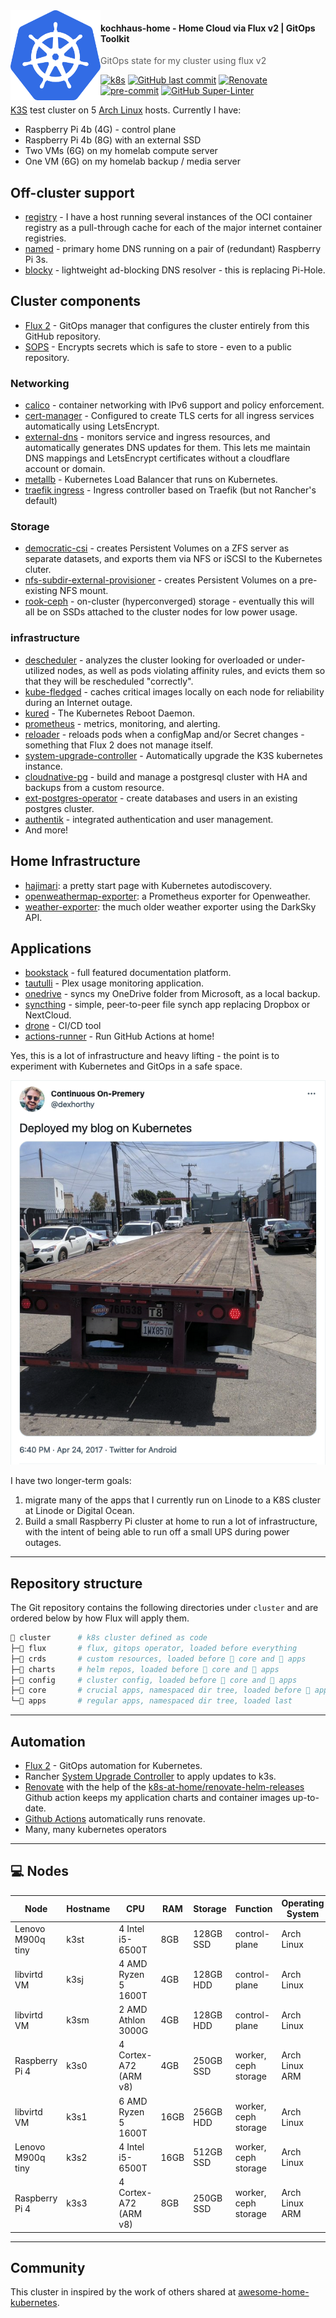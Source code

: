 <img src="https://raw.githubusercontent.com/kubernetes/kubernetes/master/logo/logo.svg" align="left" width="144px" height="144px">

#### kochhaus-home - Home Cloud via Flux v2 | GitOps Toolkit

> GitOps state for my cluster using flux v2

[![k8s](https://img.shields.io/badge/k8s-v1.23.6%2Bk3s1-green?style=flat-square)](https://k8s.io/)
[![GitHub last commit](https://img.shields.io/github/last-commit/haraldkoch/kochhaus-home?style=flat-square)](https://github.com/haraldkoch/kochhaus-home/main)
[![Renovate](https://github.com/haraldkoch/kochhaus-home/actions/workflows/schedule-renovate.yaml/badge.svg)](https://github.com/haraldkoch/kochhaus-home/actions/workflows/schedule-renovate.yaml)
[![pre-commit](https://img.shields.io/badge/pre--commit-enabled-green?logo=pre-commit&logoColor=white&style=flat-square)](https://github.com/pre-commit/pre-commit)
[![GitHub Super-Linter](https://github.com/haraldkoch/kochhaus-home/workflows/Lint/badge.svg)](https://github.com/marketplace/actions/super-linter)

[K3S](https://k3s.io/) test cluster on 5 [Arch Linux](https://www.archlinux.org/) hosts. Currently I have:
- Raspberry Pi 4b (4G) - control plane
- Raspberry Pi 4b (8G) with an external SSD
- Two VMs (6G) on my homelab compute server
- One VM (6G) on my homelab backup / media server

## Off-cluster support

- [registry](https://github.com/distribution/distribution) - I have a host running several instances of the OCI container registry as a pull-through cache for each of the major internet container registries.
- [named](https://www.isc.org/bind/) - primary home DNS running on a pair of (redundant) Raspberry Pi 3s.
- [blocky](https://github.com/0xERR0R/blocky) - lightweight ad-blocking DNS resolver - this is replacing Pi-Hole.

## Cluster components

- [Flux 2](https://github.com/fluxcd/flux2) - GitOps manager that configures the cluster entirely from this GitHub repository.
- [SOPS](https://toolkit.fluxcd.io/guides/mozilla-sops/) - Encrypts secrets which is safe to store - even to a public repository.

### Networking

- [calico](https://www.tigera.io/project-calico/) - container networking with IPv6 support and policy enforcement.
- [cert-manager](https://cert-manager.io/docs/) - Configured to create TLS certs for all ingress services automatically using LetsEncrypt.
- [external-dns](https://github.com/kubernetes-sigs/external-dns) - monitors service and ingress resources, and automatically generates DNS updates for them. This lets me maintain DNS mappings and LetsEncrypt certificates without a cloudflare account or domain.
- [metallb](https://metallb.universe.tf/) - Kubernetes Load Balancer that runs on Kubernetes.
- [traefik ingress](https://doc.traefik.io/traefik/providers/kubernetes-ingress/) - Ingress controller based on Traefik (but not Rancher's default)

### Storage

- [democratic-csi](https://github.com/democratic-csi/democratic-csi) - creates Persistent Volumes on a ZFS server as separate datasets, and exports them via NFS or iSCSI to the Kubernetes cluter.
- [nfs-subdir-external-provisioner](https://github.com/kubernetes-sigs/nfs-subdir-external-provisioner) - creates Persistent Volumes on a pre-existing NFS mount.
- [rook-ceph](https://rook.io/) - on-cluster (hyperconverged) storage - eventually this will all be on SSDs attached to the cluster nodes for low power usage.

### infrastructure

- [descheduler](https://github.com/kubernetes-sigs/descheduler) - analyzes the cluster looking for overloaded or under-utilized nodes, as well as pods violating affinity rules, and evicts them so that they will be rescheduled "correctly".
- [kube-fledged](https://github.com/senthilrch/kube-fledged) - caches critical images locally on each node for reliability during an Internet outage.
- [kured](https://github.com/weaveworks/kured) - The Kubernetes Reboot Daemon.
- [prometheus](https://github.com/prometheus-community/helm-charts/tree/main/charts/kube-prometheus-stack) - metrics, monitoring, and alerting.
- [reloader](https://github.com/stakater/Reloader) - reloads pods when a configMap and/or Secret changes - something that Flux 2 does not manage itself.
- [system-upgrade-controller](https://github.com/rancher/system-upgrade-controller) - Automatically upgrade the K3S kubernetes instance.
- [cloudnative-pg](https://cloudnative-pg.io/) - build and manage a postgresql cluster with HA and backups from a custom resource.
- [ext-postgres-operator](https://github.com/movetokube/postgres-operator) - create databases and users in an existing postgres cluster.
- [authentik](https://goauthentik.io/) - integrated authentication and user management.
- And more!

## Home Infrastructure

- [hajimari](https://github.com/toboshii/hajimari): a pretty start page with Kubernetes autodiscovery.
- [openweathermap-exporter](https://github.com/blackrez/openweathermap_exporter): a Prometheus exporter for Openweather.
- [weather-exporter](https://github.com/celliott/weather_exporter): the much older weather exporter using the DarkSky API.

## Applications

- [bookstack](https://www.bookstackapp.com/) - full featured documentation platform.
- [tautulli](https://github.com/Tautulli/Tautulli) - Plex usage monitoring application.
- [onedrive](https://github.com/abraunegg/onedrive) - syncs my OneDrive folder from Microsoft, as a local backup.
- [syncthing](https://syncthing.net/) - simple, peer-to-peer file synch app replacing Dropbox or NextCloud.
- [drone](https://readme.drone.io/) - CI/CD tool
- [actions-runner](https://github.com/actions-runner-controller/actions-runner-controller) - Run GitHub Actions at home!

Yes, this is a lot of infrastructure and heavy lifting - the point is to experiment with Kubernetes and GitOps in a safe space.

[![dexhorthy](assets/blog-on-kubernetes.png)](https://twitter.com/dexhorthy/status/856639005462417409)

I have two longer-term goals:

1. migrate many of the apps that I currently run on Linode to a K8S cluster at Linode or Digital Ocean.
2. Build a small Raspberry Pi cluster at home to run a lot of infrastructure, with the intent of being able to run off a small UPS during power outages.

---

## Repository structure

The Git repository contains the following directories under `cluster` and are ordered below by how Flux will apply them.

```sh
📁 cluster      # k8s cluster defined as code
├─📁 flux       # flux, gitops operator, loaded before everything
├─📁 crds       # custom resources, loaded before 📁 core and 📁 apps
├─📁 charts     # helm repos, loaded before 📁 core and 📁 apps
├─📁 config     # cluster config, loaded before 📁 core and 📁 apps
├─📁 core       # crucial apps, namespaced dir tree, loaded before 📁 apps
└─📁 apps       # regular apps, namespaced dir tree, loaded last
```

---

## Automation

- [Flux 2](https://github.com/fluxcd/flux2) - GitOps automation for Kubernetes.
- Rancher [System Upgrade Controller](https://github.com/rancher/system-upgrade-controller) to apply updates to k3s.
- [Renovate](https://github.com/renovatebot/renovate) with the help of the [k8s-at-home/renovate-helm-releases](https://github.com/k8s-at-home/renovate-helm-releases) Github action keeps my application charts and container images up-to-date.
- [Github Actions](https://docs.github.com/en/actions) automatically runs renovate.
- Many, many kubernetes operators

---

## 💻 Nodes

| Node          | Hostname | CPU                   | RAM | Storage   | Function             | Operating System |
|---------------|----------|-----------------------|-----|-----------|----------------------|------------------|
| Lenovo M900q tiny | k3st | 4 Intel i5-6500T      | 8GB | 128GB SSD | control-plane        | Arch Linux       |
| libvirtd VM       | k3sj | 4 AMD Ryzen 5 1600T   | 4GB | 128GB HDD | control-plane        | Arch Linux       |
| libvirtd VM       | k3sm | 2 AMD Athlon 3000G    | 4GB | 128GB HDD | control-plane        | Arch Linux       |
| Raspberry Pi 4    | k3s0 | 4 Cortex-A72 (ARM v8) | 4GB | 250GB SSD | worker, ceph storage | Arch Linux ARM   |
| libvirtd VM       | k3s1 | 6 AMD Ryzen 5 1600T  | 16GB | 256GB HDD | worker, ceph storage | Arch Linux       |
| Lenovo M900q tiny | k3s2 | 4 Intel i5-6500T     | 16GB | 512GB SSD | worker, ceph storage | Arch Linux       |
| Raspberry Pi 4    | k3s3 | 4 Cortex-A72 (ARM v8) | 8GB | 250GB SSD | worker, ceph storage | Arch Linux ARM   |

---

## Community

This cluster in inspired by the work of others shared at [awesome-home-kubernetes](https://github.com/k8s-at-home/awesome-home-kubernetes).
